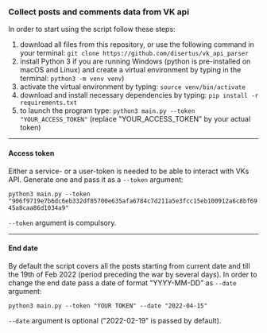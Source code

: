 ### Collect posts and comments data from VK api

In order to start using the script follow these steps:
1. download all files from this repository, or use the following command in your terminal: `git clone https://github.com/disertus/vk_api_parser`
3. install Python 3 if you are running Windows (python is pre-installed on macOS and Linux) and create a virtual environment by typing in the terminal: `python3 -m venv venv`)
4. activate the virtual environment by typing: `source venv/bin/activate`
5. download and install necessary dependencies by typing: `pip install -r requirements.txt`
6. to launch the program type: `python3 main.py --token "YOUR_ACCESS_TOKEN"` (replace "YOUR_ACCESS_TOKEN" by your actual token)

---

#### Access token
Either a service- or a user-token is needed to be able to interact with VKs API. 
Generate one and pass it as a `--token` argument: 

```python3 main.py --token "906f9719e7b6dc6eb332df85700e635afa6784c7d211a5e3fcc15eb100912a6c8bf6945a8caa86d1034a9"```

`--token` argument is compulsory.

---

#### End date
By default the script covers all the posts starting from current date and till the 19th of Feb 2022 (period preceding the war by several days).
In order to change the end date pass a date of format "YYYY-MM-DD" as `--date` argument: 

`python3 main.py --token "YOUR TOKEN" --date "2022-04-15"`

`--date` argument is optional ("2022-02-19" is passed by default).